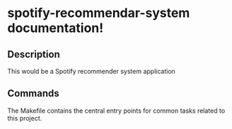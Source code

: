# spotify-recommendar-system documentation!

## Description

This would be a Spotify recommender system application

## Commands

The Makefile contains the central entry points for common tasks related to this project.

